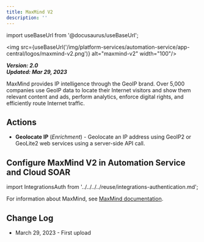 ```yaml
---
title: MaxMind V2
description: ''
---
```

import useBaseUrl from '@docusaurus/useBaseUrl';

<img src={useBaseUrl('/img/platform-services/automation-service/app-central/logos/maxmind-v2.png')} alt="maxmind-v2" width="100"/>

***Version: 2.0  
Updated: Mar 29, 2023***

MaxMind provides IP intelligence through the GeoIP brand. Over 5,000 companies use GeoIP data to locate their Internet visitors and show them relevant content and ads, perform analytics, enforce digital rights, and efficiently route Internet traffic.

## Actions

* **Geolocate IP** (*Enrichment*) - Geolocate an IP address using GeoIP2 or GeoLite2 web services using a server-side API call.

## Configure MaxMind V2 in Automation Service and Cloud SOAR

import IntegrationsAuth from '../../../../reuse/integrations-authentication.md';

<IntegrationsAuth/>

For information about MaxMind, see [MaxMind documentation](https://dev.maxmind.com/).

## Change Log

* March 29, 2023 - First upload
